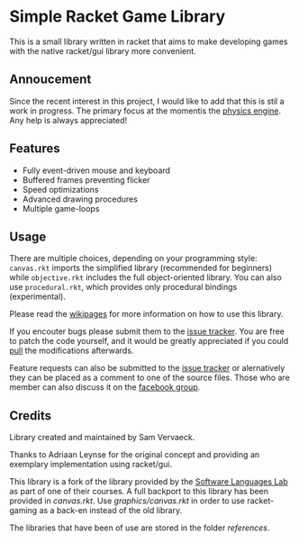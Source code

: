 
Simple Racket Game Library
==========================

This is a small library written in racket that aims to make developing
games with the native racket/gui library more convenient.

## Annoucement

Since the recent interest in this project, I would like to add that this is stil a work in progress. The primary focus at the momentis the [physics engine](https://github.com/samvv/racket-physics). Any help is always appreciated!

## Features ##

 - Fully event-driven mouse and keyboard
 - Buffered frames preventing flicker
 - Speed optimizations
 - Advanced drawing procedures
 - Multiple game-loops

## Usage ##

There are multiple choices, depending on your programming style: `canvas.rkt` imports the simplified library
(recommended for beginners) while `objective.rkt` includes the full object-oriented library. You can also use
`procedural.rkt`, which provides only procedural bindings (experimental).

Please read the [wikipages](http://github.com/samvv/racket-gaming/wiki)
for more information on how to use this library.

If you encouter bugs please submit them to the [issue tracker](https://github.com/samvv/racket-gaming/issues).
You are free to patch the code yourself, and it would be greatly appreciated if you could
[pull](https://github.com/samvv/racket-gaming/pulls) the modifications afterwards.

Feature requests can also be submitted to the [issue tracker](https://github.com/samvv/racket-gaming/issues)
or alernatively they can be placed as a comment to one of the source files. Those who are
member can also discuss it on the [facebook group](https://www.facebook.com/groups/496604190350242/).

## Credits ##

Library created and maintained by Sam Vervaeck.

Thanks to Adriaan Leynse for the original concept and
providing an exemplary implementation using racket/gui.

This library is a fork of the library provided by the
[Software Languages Lab](http://soft.vub.ac.be/soft/edu/teaching) as
part of one of their courses. A full backport to this library
has been provided in *canvas.rkt*. Use *graphics/canvas.rkt*  in
order to use racket-gaming as a back-en instead of the old library.
 
The libraries that have been of use are stored in the folder *references*.
